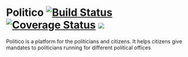 # Politico [![Build Status](https://travis-ci.org/ngireric123/politico.svg?branch=develop)](https://travis-ci.org/ngireric123/politico) [![Coverage Status](https://coveralls.io/repos/github/ngireric123/politico/badge.svg?branch=develop)](https://coveralls.io/github/ngireric123/politico?branch=develop)  <a href="https://codeclimate.com/github/ngireric123/politico/maintainability"><img src="https://api.codeclimate.com/v1/badges/733113c796dbcd09801f/maintainability" /></a>
Politico is a platform for the politicians and citizens. It helps citizens give mandates to politicians running for different political offices
